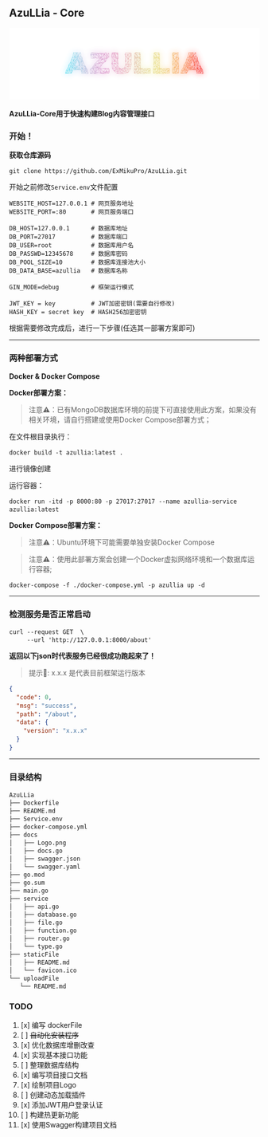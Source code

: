 ## AzuLLia - Core

![](./docs/Logo.png)

**AzuLLia-Core用于快速构建Blog内容管理接口**

### 开始！

**获取仓库源码**

```shell
git clone https://github.com/ExMikuPro/AzuLLia.git
```


开始之前修改```Service.env```文件配置

```
WEBSITE_HOST=127.0.0.1 # 网页服务地址
WEBSITE_PORT=:80       # 网页服务端口

DB_HOST=127.0.0.1      # 数据库地址
DB_PORT=27017          # 数据库端口
DB_USER=root           # 数据库用户名
DB_PASSWD=12345678     # 数据库密码
DB_POOL_SIZE=10        # 数据库连接池大小
DB_DATA_BASE=azullia   # 数据库名称

GIN_MODE=debug         # 框架运行模式

JWT_KEY = key          # JWT加密密钥(需要自行修改)
HASH_KEY = secret key  # HASH256加密密钥
```

根据需要修改完成后，进行一下步骤(任选其一部署方案即可)

---

### 两种部署方式

**Docker & Docker Compose**

**Docker部署方案：**

> 注意⚠️：已有MongoDB数据库环境的前提下可直接使用此方案，如果没有相关环境，请自行搭建或使用Docker Compose部署方式；

在文件根目录执行：

```shell
docker build -t azullia:latest .
```

进行镜像创建

运行容器：

```shell
docker run -itd -p 8000:80 -p 27017:27017 --name azullia-service azullia:latest
```

**Docker Compose部署方案：**

> 注意⚠️：Ubuntu环境下可能需要单独安装Docker Compose

> 注意⚠️：使用此部署方案会创建一个Docker虚拟网络环境和一个数据库运行容器;

```shell
docker-compose -f ./docker-compose.yml -p azullia up -d
```

---

### 检测服务是否正常启动

```shell
curl --request GET  \
     --url 'http://127.0.0.1:8000/about'
```

**返回以下json时代表服务已经很成功跑起来了！**

> 提示🔔: x.x.x 是代表目前框架运行版本

```json
{
  "code": 0,
  "msg": "success",
  "path": "/about",
  "data": {
    "version": "x.x.x"
  }
}
```

---

### 目录结构

 ```
AzuLLia
├── Dockerfile
├── README.md
├── Service.env
├── docker-compose.yml
├── docs
│   ├── Logo.png
│   ├── docs.go
│   ├── swagger.json
│   └── swagger.yaml
├── go.mod
├── go.sum
├── main.go
├── service
│   ├── api.go
│   ├── database.go
│   ├── file.go
│   ├── function.go
│   ├── router.go
│   └── type.go
├── staticFile
│   ├── README.md
│   └── favicon.ico
└── uploadFile
    └── README.md

 ```

### TODO

1. [x] 编写 dockerFile
2. [ ] ~~自动化安装程序~~
3. [x] 优化数据库增删改查
4. [x] 实现基本接口功能
5. [ ] 整理数据库结构
6. [x] 编写项目接口文档
7. [x] 绘制项目Logo
8. [ ] 创建动态加载插件
9. [x] 添加JWT用户登录认证
10. [ ] 构建热更新功能
11. [x] 使用Swagger构建项目文档